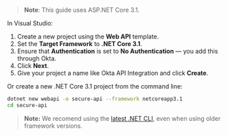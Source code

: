 > **Note**: This guide uses ASP.NET Core 3.1.

In Visual Studio:

1. Create a new project using the **Web API** template.
1. Set the **Target Framework** to  **.NET Core 3.1**.
1. Ensure that **Authentication** is set to **No Authentication** &mdash; you add this through Okta.
1. Click **Next**.
1. Give your project a name like Okta API Integration and click **Create**.

Or create a new .NET Core 3.1 project from the command line:

```bash
dotnet new webapi -o secure-api --framework netcoreapp3.1
cd secure-api
```

> **Note:** We recomend using the [latest .NET CLI](https://docs.microsoft.com/en-us/dotnet/core/install), even when using older framework versions.
